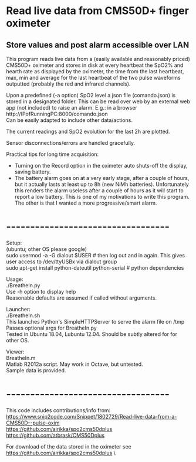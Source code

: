# Read live data from CMS50D+ finger oximeter
## Store values and post alarm accessible over LAN

This program reads live data from a (easily available and reasonably priced) CMS50D+ oximeter and stores in disk at every heartbeat the SpO2% and hearth rate as displayed by the oximeter, the time from the last heartbeat, max, min and average for the last heartbeat of the two pulse waveforms outputted (probably the red and infrared channels).

Upon a predefined (-a option) SpO2 level a json file (comando.json) is stored in a designated folder. This can be read over web by an external web app (not included) to raise an alarm. E.g.: in a browser http://IPofRunningPC:8000/comando.json \
Can be easily adapted to include other data/actions.

The current readings and SpO2 evolution for the last 2h are plotted.

Sensor disconnections/errors are handled gracefully.

Practical tips for long time acquisition:
- Turning on the Record option in the oximeter auto shuts-off the display, saving battery.
- The battery alarm goes on at a very early stage, after a couple of hours, but it actually lasts at least up to 8h (new NiMh batteries). Unfortunately this renders the alarm useless after a couple of hours as it will start to report a low battery. This is one of my motivations to write this program. The other is that I wanted a more progressive/smart alarm.

# ----------------------------------
Setup:\
(ubuntu; other OS please google)\
sudo usermod -a -G dialout $USER # then log out and in again. This gives user access to /dev/ttyUSBx via dialout group\
sudo apt-get install python-dateutil python-serial  # python dependencies

Usage:\
./BreatheIn.py\
Use -h option to display help\
Reasonable defaults are assumed if called without arguments.

Launcher:\
./BreatheIn.sh\
This launches Python's SimpleHTTPServer to serve the alarm file on /tmp\
Passes optional args for BreatheIn.py\
Tested in Ubuntu 18.04, Lubuntu 12.04. Should be subtly altered for for other OS.

Viewer:\
BreatheIn.m\
Matlab R2012a script. May work in Octave, but untested.\
Sample data is provided.

# ----------------------------------
This code includes contributions/info from:\
https://www.snip2code.com/Snippet/1802729/Read-live-data-from-a-CMS50D--pulse-oxim \
https://github.com/airikka/spo2cms50dplus \
https://github.com/atbrask/CMS50Dplus

For download of the data stored in the oximeter see\
https://github.com/airikka/spo2cms50dplus \

